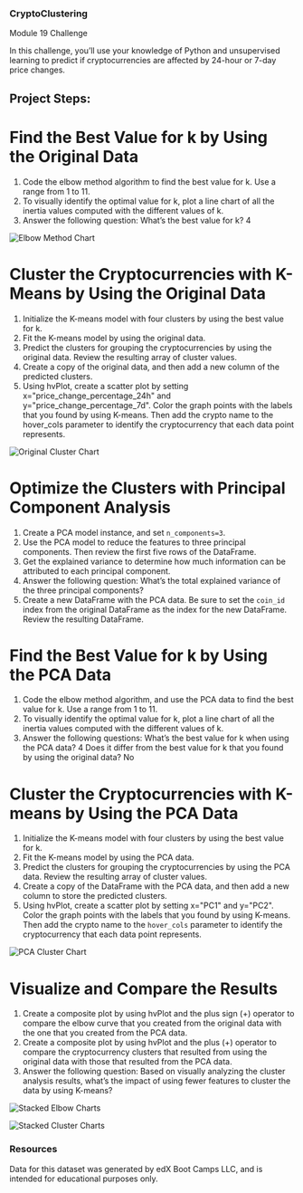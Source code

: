 ### CryptoClustering
Module 19 Challenge


In this challenge, you’ll use your knowledge of Python and unsupervised learning to predict if cryptocurrencies are affected by 24-hour or 7-day price changes.

## Project Steps:

# Find the Best Value for k by Using the Original Data

1. Code the elbow method algorithm to find the best value for k. Use a range from 1 to 11.
2. To visually identify the optimal value for k, plot a line chart of all the inertia values computed with the different values of k.
3. Answer the following question: What’s the best value for k? 4

![Elbow Method Chart](/Resources/elbow_curve.png)

# Cluster the Cryptocurrencies with K-Means by Using the Original Data

1. Initialize the K-means model with four clusters by using the best value for k.
2. Fit the K-means model by using the original data.
3. Predict the clusters for grouping the cryptocurrencies by using the original data. Review the resulting array of cluster values.
4. Create a copy of the original data, and then add a new column of the predicted clusters.
5. Using hvPlot, create a scatter plot by setting x="price_change_percentage_24h" and y="price_change_percentage_7d". Color the graph points with the labels that you found by using K-means. Then add the crypto name to the hover_cols parameter to identify the cryptocurrency that each data point represents.

![Original Cluster Chart](/Resources/clusters_original_data.png)

# Optimize the Clusters with Principal Component Analysis

1. Create a PCA model instance, and set `n_components=3`.
2. Use the PCA model to reduce the features to three principal components. Then review the first five rows of the DataFrame.
3. Get the explained variance to determine how much information can be attributed to each principal component.
4. Answer the following question: What’s the total explained variance of the three principal components?
5. Create a new DataFrame with the PCA data. Be sure to set the `coin_id` index from the original DataFrame as the index for the new DataFrame. Review the resulting DataFrame.

# Find the Best Value for k by Using the PCA Data

1. Code the elbow method algorithm, and use the PCA data to find the best value for k. Use a range from 1 to 11.
2. To visually identify the optimal value for k, plot a line chart of all the inertia values computed with the different values of k.
3. Answer the following questions: What’s the best value for k when using the PCA data? 4 Does it differ from the best value for k that you found by using the original data? No

# Cluster the Cryptocurrencies with K-means by Using the PCA Data

1. Initialize the K-means model with four clusters by using the best value for k.
2. Fit the K-means model by using the PCA data.
3. Predict the clusters for grouping the cryptocurrencies by using the PCA data. Review the resulting array of cluster values.
4. Create a copy of the DataFrame with the PCA data, and then add a new column to store the predicted clusters.
5. Using hvPlot, create a scatter plot by setting x="PC1" and y="PC2". Color the graph points with the labels that you found by using K-means. Then add the crypto name to the `hover_cols` parameter to identify the cryptocurrency that each data point represents.

![PCA Cluster Chart](/Resources/clusters_pca_data.png)


# Visualize and Compare the Results

1. Create a composite plot by using hvPlot and the plus sign (+) operator to compare the elbow curve that you created from the original data with the one that you created from the PCA data.
2. Create a composite plot by using hvPlot and the plus (+) operator to compare the cryptocurrency clusters that resulted from using the original data with those that resulted from the PCA data.
3. Answer the following question: Based on visually analyzing the cluster analysis results, what’s the impact of using fewer features to cluster the data by using K-means?

![Stacked Elbow Charts](/Resources/elbow_stacked.png)

![Stacked Cluster Charts](/Resources/clusters_stacked.png)

### Resources

Data for this dataset was generated by edX Boot Camps LLC, and is intended for educational purposes only.
